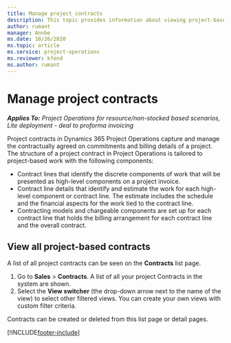 ```yaml
---
title: Manage project contracts 
description: This topic provides information about viewing project-based contracts.
author: rumant
manager: Annbe
ms.date: 10/26/2020
ms.topic: article
ms.service: project-operations
ms.reviewer: kfend 
ms.author: rumant
---
```


# Manage project contracts

_**Applies To:** Project Operations for resource/non-stocked based scenarios, Lite deployment - deal to proforma invoicing_

Project contracts in Dynamics 365 Project Operations capture and manage the contractually agreed on commitments and billing details of a project. The structure of a project contract in Project Operations is tailored to project-based work with the following components:

- Contract lines that identify the discrete components of work that will be presented as high-level components on a project invoice.
- Contract line details that identify and estimate the work for each high-level component or contract line. The estimate includes the schedule and the financial aspects for the work tied to the contract line.
- Contracting models and chargeable components are set up for each contract line that holds the billing arrangement for each contract line and the overall contract.

## View all project-based contracts

A list of all project contracts can be seen on the **Contracts** list page. 

1. Go to **Sales** > **Contracts**. A list of all your project Contracts in the system are shown. 
2. Select the **View switcher** (the drop-down arrow next to the name of the view) to select other filtered views. You can create your own views with custom filter criteria.

Contracts can be created or deleted from this list page or detail pages.


[!INCLUDE[footer-include](../../includes/footer-banner.md)]